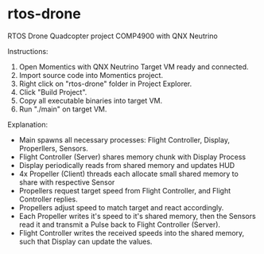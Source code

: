 # rtos-drone
RTOS Drone Quadcopter project COMP4900 with QNX Neutrino

Instructions:
1. Open Momentics with QNX Neutrino Target VM ready and connected.
2. Import source code into Momentics project.
3. Right click on "rtos-drone" folder in Project Explorer.
4. Click "Build Project".
5. Copy all executable binaries into target VM.
6. Run "./main" on target VM.

Explanation:

- Main spawns all necessary processes: Flight Controller, Display, Properllers, Sensors.
- Flight Controller (Server) shares memory chunk with Display Process
- Display periodically reads from shared memory and updates HUD
- 4x Propeller (Client) threads each allocate small shared memory to share with respective Sensor
- Propellers request target speed from Flight Controller, and Flight Controller replies.
- Propellers adjust speed to match target and react accordingly.
- Each Propeller writes it's speed to it's shared memory, then the Sensors read it and transmit a Pulse back to Flight Controller (Server).
- Flight Controller writes the received speeds into the shared memory, such that Display can update the values.
